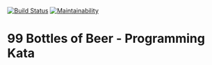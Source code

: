 [![Build Status](https://travis-ci.org/A-Lawrence/99bottles.svg?branch=master)](https://travis-ci.org/A-Lawrence/99bottles) [![Maintainability](https://api.codeclimate.com/v1/badges/2830b62a6ad08a2aa437/maintainability)](https://codeclimate.com/github/A-Lawrence/99bottles/maintainability)  

# 99 Bottles of Beer - Programming Kata

